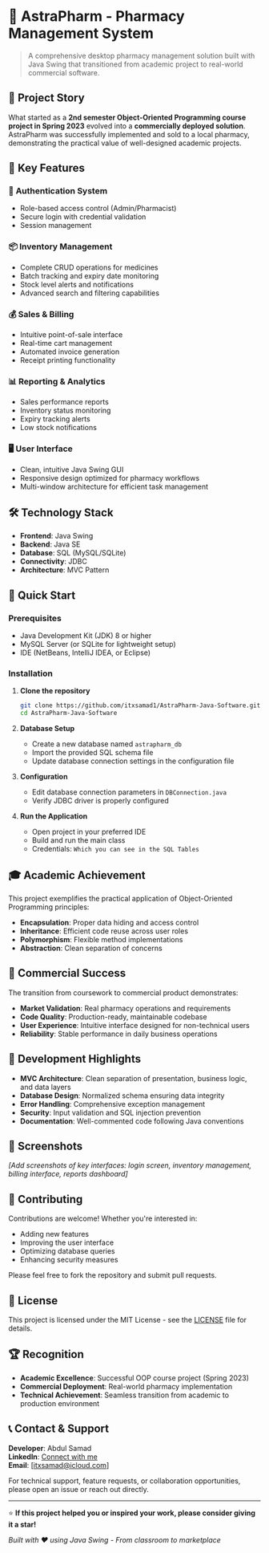 # 💊 AstraPharm - Pharmacy Management System

> A comprehensive desktop pharmacy management solution built with Java Swing that transitioned from academic project to real-world commercial software.

## 🌟 Project Story

What started as a **2nd semester Object-Oriented Programming course project in Spring 2023** evolved into a **commercially deployed solution**. AstraPharm was successfully implemented and sold to a local pharmacy, demonstrating the practical value of well-designed academic projects.

## 🎯 Key Features

### 🔐 **Authentication System**
- Role-based access control (Admin/Pharmacist)
- Secure login with credential validation
- Session management

### 📦 **Inventory Management**
- Complete CRUD operations for medicines
- Batch tracking and expiry date monitoring
- Stock level alerts and notifications
- Advanced search and filtering capabilities

### 💰 **Sales & Billing**
- Intuitive point-of-sale interface
- Real-time cart management
- Automated invoice generation
- Receipt printing functionality

### 📊 **Reporting & Analytics**
- Sales performance reports
- Inventory status monitoring
- Expiry tracking alerts
- Low stock notifications

### 🖥️ **User Interface**
- Clean, intuitive Java Swing GUI
- Responsive design optimized for pharmacy workflows
- Multi-window architecture for efficient task management

## 🛠️ Technology Stack

- **Frontend**: Java Swing
- **Backend**: Java SE
- **Database**: SQL (MySQL/SQLite)
- **Connectivity**: JDBC
- **Architecture**: MVC Pattern

## 🚀 Quick Start

### Prerequisites
- Java Development Kit (JDK) 8 or higher
- MySQL Server (or SQLite for lightweight setup)
- IDE (NetBeans, IntelliJ IDEA, or Eclipse)

### Installation

1. **Clone the repository**
   ```bash
   git clone https://github.com/itxsamad1/AstraPharm-Java-Software.git
   cd AstraPharm-Java-Software
   ```

2. **Database Setup**
   - Create a new database named `astrapharm_db`
   - Import the provided SQL schema file
   - Update database connection settings in the configuration file

3. **Configuration**
   - Edit database connection parameters in `DBConnection.java`
   - Verify JDBC driver is properly configured

4. **Run the Application**
   - Open project in your preferred IDE
   - Build and run the main class
   - Credentials: `Which you can see in the SQL Tables`

## 🎓 Academic Achievement

This project exemplifies the practical application of Object-Oriented Programming principles:

- **Encapsulation**: Proper data hiding and access control
- **Inheritance**: Efficient code reuse across user roles
- **Polymorphism**: Flexible method implementations
- **Abstraction**: Clean separation of concerns

## 💼 Commercial Success

The transition from coursework to commercial product demonstrates:
- **Market Validation**: Real pharmacy operations and requirements
- **Code Quality**: Production-ready, maintainable codebase
- **User Experience**: Intuitive interface designed for non-technical users
- **Reliability**: Stable performance in daily business operations

## 🔧 Development Highlights

- **MVC Architecture**: Clean separation of presentation, business logic, and data layers
- **Database Design**: Normalized schema ensuring data integrity
- **Error Handling**: Comprehensive exception management
- **Security**: Input validation and SQL injection prevention
- **Documentation**: Well-commented code following Java conventions

## 📱 Screenshots

*[Add screenshots of key interfaces: login screen, inventory management, billing interface, reports dashboard]*

## 🤝 Contributing

Contributions are welcome! Whether you're interested in:
- Adding new features
- Improving the user interface
- Optimizing database queries
- Enhancing security measures

Please feel free to fork the repository and submit pull requests.

## 📄 License

This project is licensed under the MIT License - see the [LICENSE](LICENSE) file for details.

## 🏆 Recognition

- **Academic Excellence**: Successful OOP course project (Spring 2023)
- **Commercial Deployment**: Real-world pharmacy implementation
- **Technical Achievement**: Seamless transition from academic to production environment

## 📞 Contact & Support

**Developer**: Abdul Samad  
**LinkedIn**: [Connect with me](https://linkedin.com/in/itxsammad1)  
**Email**: [itxsamad@icloud.com]

For technical support, feature requests, or collaboration opportunities, please open an issue or reach out directly.

---

⭐ **If this project helped you or inspired your work, please consider giving it a star!**

*Built with ❤️ using Java Swing - From classroom to marketplace*
